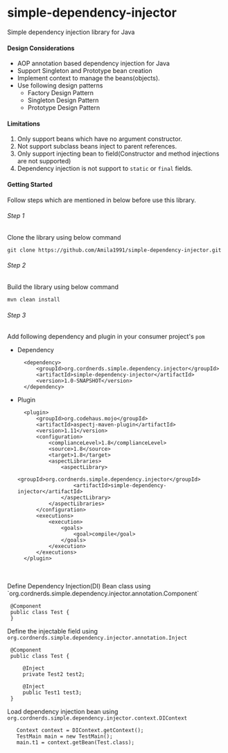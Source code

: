 # simple-dependency-injector
Simple dependency injection library for Java

#### Design Considerations
* AOP annotation based dependency injection for Java
* Support Singleton and Prototype bean creation
* Implement context to manage the beans(objects).
* Use following design patterns
    * Factory Design Pattern
    * Singleton Design Pattern
    * Prototype Design Pattern
    
#### Limitations
1. Only support beans which have no argument constructor.
2. Not support subclass beans inject to parent references.
3. Only support injecting bean to field(Constructor and method injections are not supported) 
4. Dependency injection is not support to `static` or `final` fields. 

#### Getting Started

Follow steps which are mentioned in below before use this library.

###### Step 1
Clone the library using below command
 
 `git clone https://github.com/Amila1991/simple-dependency-injector.git`
 
###### Step 2
Build the library using below command

`mvn clean install`

###### Step 3

Add following dependency and plugin in your consumer project's `pom` 
* Dependency

        <dependency>
            <groupId>org.cordnerds.simple.dependency.injector</groupId>
            <artifactId>simple-dependency-injector</artifactId>
            <version>1.0-SNAPSHOT</version>
        </dependency>
        
* Plugin

        <plugin>
            <groupId>org.codehaus.mojo</groupId>
            <artifactId>aspectj-maven-plugin</artifactId>
            <version>1.11</version>
            <configuration>
                <complianceLevel>1.8</complianceLevel>
                <source>1.8</source>
                <target>1.8</target>
                <aspectLibraries>
                    <aspectLibrary>
                        <groupId>org.cordnerds.simple.dependency.injector</groupId>
                        <artifactId>simple-dependency-injector</artifactId>
                    </aspectLibrary>
                </aspectLibraries>
            </configuration>
            <executions>
                <execution>
                    <goals>
                        <goal>compile</goal>
                    </goals>
                </execution>
            </executions>
        </plugin>
 
 <br>
 <br>
 Define Dependency Injection(DI) Bean class using `org.cordnerds.simple.dependency.injector.annotation.Component`

     @Component
     public class Test {
     }
     
 Define the injectable field using `org.cordnerds.simple.dependency.injector.annotation.Inject`
 
     @Component
     public class Test {
     
         @Inject
         private Test2 test2;
     
         @Inject
         public Test1 test3;
     }
  
Load dependency injection bean using `org.cordnerds.simple.dependency.injector.context.DIContext`
 
       Context context = DIContext.getContext();
       TestMain main = new TestMain();
       main.t1 = context.getBean(Test.class);
     

